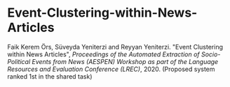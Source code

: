 # Event-Clustering-within-News-Articles

Faik Kerem Örs, Süveyda Yeniterzi and Reyyan Yeniterzi. "Event Clustering within News Articles", <em>Proceedings of the Automated Extraction of Socio-Political Events from News (AESPEN) Workshop as part of the Language Resources and Evaluation Conference (LREC)</em>, 2020. (Proposed system ranked 1st in the shared task)
